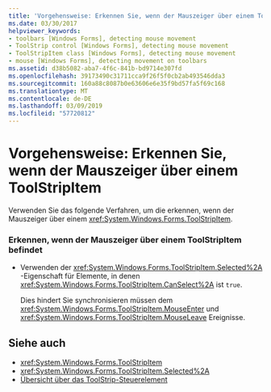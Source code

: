 ```yaml
---
title: 'Vorgehensweise: Erkennen Sie, wenn der Mauszeiger über einem ToolStripItem'
ms.date: 03/30/2017
helpviewer_keywords:
- toolbars [Windows Forms], detecting mouse movement
- ToolStrip control [Windows Forms], detecting mouse movement
- ToolStripItem class [Windows Forms], detecting mouse movement
- mouse [Windows Forms], detecting movement on toolbars
ms.assetid: d38b5082-aba7-4f6c-841b-bd9714e307fd
ms.openlocfilehash: 39173490c31711cca9f26f5f0cb2ab493546dda3
ms.sourcegitcommit: 160a88c8087b0e63606e6e35f9bd57fa5f69c168
ms.translationtype: MT
ms.contentlocale: de-DE
ms.lasthandoff: 03/09/2019
ms.locfileid: "57720812"
---
```

# <a name="how-to-detect-when-the-mouse-pointer-is-over-a-toolstripitem"></a>Vorgehensweise: Erkennen Sie, wenn der Mauszeiger über einem ToolStripItem
Verwenden Sie das folgende Verfahren, um die erkennen, wenn der Mauszeiger über einem <xref:System.Windows.Forms.ToolStripItem>.  
  
### <a name="to-detect-when-the-pointer-is-over-a-toolstripitem"></a>Erkennen, wenn der Mauszeiger über einem ToolStripItem befindet  
  
-   Verwenden der <xref:System.Windows.Forms.ToolStripItem.Selected%2A> -Eigenschaft für Elemente, in denen <xref:System.Windows.Forms.ToolStripItem.CanSelect%2A> ist `true`.  
  
     Dies hindert Sie synchronisieren müssen dem <xref:System.Windows.Forms.ToolStripItem.MouseEnter> und <xref:System.Windows.Forms.ToolStripItem.MouseLeave> Ereignisse.  
  
## <a name="see-also"></a>Siehe auch
- <xref:System.Windows.Forms.ToolStripItem>
- <xref:System.Windows.Forms.ToolStripItem.Selected%2A>
- [Übersicht über das ToolStrip-Steuerelement](toolstrip-control-overview-windows-forms.md)
